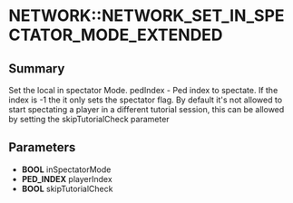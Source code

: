 # NETWORK::NETWORK_SET_IN_SPECTATOR_MODE_EXTENDED

## Summary
Set the local in spectator Mode. pedIndex - Ped index to spectate.
If the index is -1 the it only sets the spectator flag.
By default it's not allowed to start spectating a player in a different tutorial session, this can
be allowed by setting the skipTutorialCheck parameter

## Parameters
* **BOOL** inSpectatorMode
* **PED_INDEX** playerIndex
* **BOOL** skipTutorialCheck